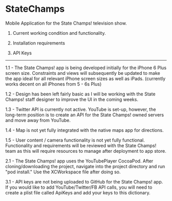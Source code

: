 # StateChamps
Mobile Application for the State Champs! television show.

1) Current working condition and functionality.

2) Installation requirements

3) API Keys

--------------------------------------------------------------

1.1 - The State Champs! app is being developed initially for the iPhone 6 Plus screen size. Constraints and views will subsequently be updated to make the app ideal for all relevant iPhone screen sizes as well as iPads.
(currently works decent on all iPhones from 5 - 6s Plus)

1.2 - Design has been left fairly basic as I will be working with the State Champs! staff designer to improve the UI in the coming weeks.

1.3 - Twitter API is currently not active. YouTube is set-up, however, the long-term position is to create an API for the State Champs! owned servers and move away from YouTube.

1.4 - Map is not yet fully integrated with the native maps app for directions.

1.5 - User content / camera functionality is not yet fully functional. Functionality and requirements will be reviewed with the State Champs! team as this will require resources to manage after deployment to app store.



2.1 - The State Champs! app uses the YouTubePlayer CocoaPod. After cloning/downloading the project, navigate into the project directory and run "pod install." Use the XCWorkspace file after doing so.



3.1 - API keys are not being uploaded to GitHub for the State Champs! app. If you would like to add YouTube/Twitter/FB API calls, you will need to create a plist file called ApiKeys and add your keys to this dictionary. 
